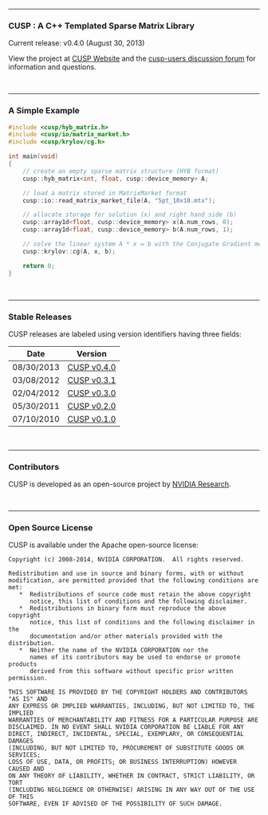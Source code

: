 <hr>
<h3>CUSP : A C++ Templated Sparse Matrix Library</h3>

Current release: v0.4.0 (August 30, 2013)

View the project at [CUSP Website](http://cusplibrary.github.io) and the [cusp-users discussion forum](http://groups.google.com/group/cusp-users) for information and questions.

<br><hr>
<h3>A Simple Example</h3>

```C++
#include <cusp/hyb_matrix.h>
#include <cusp/io/matrix_market.h>
#include <cusp/krylov/cg.h>

int main(void)
{
    // create an empty sparse matrix structure (HYB format)
    cusp::hyb_matrix<int, float, cusp::device_memory> A;

    // load a matrix stored in MatrixMarket format
    cusp::io::read_matrix_market_file(A, "5pt_10x10.mtx");

    // allocate storage for solution (x) and right hand side (b)
    cusp::array1d<float, cusp::device_memory> x(A.num_rows, 0);
    cusp::array1d<float, cusp::device_memory> b(A.num_rows, 1);

    // solve the linear system A * x = b with the Conjugate Gradient method
    cusp::krylov::cg(A, x, b);

    return 0;
}
```

<br><hr>
<h3>Stable Releases</h3>

CUSP releases are labeled using version identifiers having three fields: 
 
| Date | Version |
| ---- | ------- |
| 08/30/2013 | [CUSP v0.4.0](https://github.com/sdalton1/cusplibrary/archive/0.4.0.zip) |
| 03/08/2012 | [CUSP v0.3.1](https://github.com/sdalton1/cusplibrary/archive/0.3.1.zip) |
| 02/04/2012 | [CUSP v0.3.0](https://github.com/sdalton1/cusplibrary/archive/0.3.0.zip) |
| 05/30/2011 | [CUSP v0.2.0](https://github.com/sdalton1/cusplibrary/archive/0.2.0.zip) |
| 07/10/2010 | [CUSP v0.1.0](https://github.com/sdalton1/cusplibrary/archive/0.1.0.zip) |


<br><hr>
<h3>Contributors</h3>

CUSP is developed as an open-source project by [NVIDIA Research](http://research.nvidia.com).

<br><hr>
<h3>Open Source License</h3>

CUSP is available under the Apache open-source license:

```
Copyright (c) 2008-2014, NVIDIA CORPORATION.  All rights reserved.

Redistribution and use in source and binary forms, with or without
modification, are permitted provided that the following conditions are met:
   *  Redistributions of source code must retain the above copyright
      notice, this list of conditions and the following disclaimer.
   *  Redistributions in binary form must reproduce the above copyright
      notice, this list of conditions and the following disclaimer in the
      documentation and/or other materials provided with the distribution.
   *  Neither the name of the NVIDIA CORPORATION nor the
      names of its contributors may be used to endorse or promote products
      derived from this software without specific prior written permission.

THIS SOFTWARE IS PROVIDED BY THE COPYRIGHT HOLDERS AND CONTRIBUTORS "AS IS" AND
ANY EXPRESS OR IMPLIED WARRANTIES, INCLUDING, BUT NOT LIMITED TO, THE IMPLIED
WARRANTIES OF MERCHANTABILITY AND FITNESS FOR A PARTICULAR PURPOSE ARE
DISCLAIMED. IN NO EVENT SHALL NVIDIA CORPORATION BE LIABLE FOR ANY
DIRECT, INDIRECT, INCIDENTAL, SPECIAL, EXEMPLARY, OR CONSEQUENTIAL DAMAGES
(INCLUDING, BUT NOT LIMITED TO, PROCUREMENT OF SUBSTITUTE GOODS OR SERVICES;
LOSS OF USE, DATA, OR PROFITS; OR BUSINESS INTERRUPTION) HOWEVER CAUSED AND
ON ANY THEORY OF LIABILITY, WHETHER IN CONTRACT, STRICT LIABILITY, OR TORT
(INCLUDING NEGLIGENCE OR OTHERWISE) ARISING IN ANY WAY OUT OF THE USE OF THIS
SOFTWARE, EVEN IF ADVISED OF THE POSSIBILITY OF SUCH DAMAGE.
